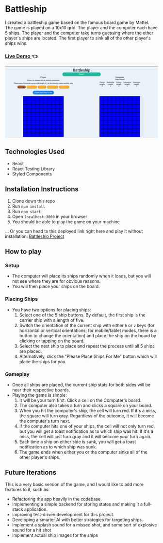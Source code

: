 # Battleship

I created a battleship game based on the famous board game by Mattel. The game is played on a 10x10 grid. The player and the computer each have 5 ships. The player and the computer take turns guessing where the other player's ships are located. The first player to sink all of the other player's ships wins.

<h3>
  <a
    href="https://shoneriki.github.io/battleship-project/
"
    target="_blank"
  >
    Live Demo
  </a>
    👈
</h3>

<a href="https://shoneriki.github.io/battleship-project/" target="_blank">
  <img src="assets/images/Battleship-Screenshot.png" alt="Battleship Screenshot">
</a>

## Technologies Used

- React
- React Testing Library
- Styled Components

## Installation Instructions

1. Clone down this repo
2. Run `npm install`
3. Run `npm start`
4. Open `localhost:3000` in your browser
5. You should be able to play the game on your machine

... Or you can head to this deployed link right here and play it without installation: [Battleship Project](https://shoneriki.github.io/battleship-project)

## How to play

### Setup

- The computer will place its ships randomly when it loads, but you will not see where they are for obvious reasons.
- You will then place your ships on the board.

### Placing Ships

- You have two options for placing ships:
  1. Select one of the 5 ship buttons. By default, the first ship is the carrier ship with a length of five.
  2. Switch the orientation of the current ship with either `h` or `v` keys (for horizontal or vertical orientations; for mobile/tablet modes, there is a button to change the orientation) and place the ship on the board by clicking or tapping on the board.
  3. Select the next ship to place and repeat the process until all 5 ships are placed.
  4. Alternatively, click the "Please Place Ships For Me" button which will place the ships for you.

### Gameplay

- Once all ships are placed, the current ship stats for both sides will be near their respective boards.
- Playing the game is simple:
  1. It will be your turn first. Click a cell on the Computer's board.
  2. The computer also takes a turn and clicks a square on your board.
  3. When you hit the computer's ship, the cell will turn red. If it's a miss, the square will turn gray. Regardless of the outcome, it will become the computer's turn next.
  4. If the computer hits one of your ships, the cell will not only turn red, but you will get a toast notification as to which ship was hit. If it's a miss, the cell will just turn gray and it will become your turn again.
  5. Each time a ship on either side is sunk, you will get a toast notification as to which ship was sunk.
  6. The game ends when either you or the computer sinks all of the other player's ships.

## Future Iterations

This is a very basic version of the game, and I would like to add more features to it, such as:

- Refactoring the app heavily in the codebase.
- Implementing a simple backend for storing states and making it a full-stack application.
- Improving test-driven development for this project.
- Developing a smarter AI with better strategies for targeting ships.
- implement a splash sound for a missed shot, and some sort of explosive sound for a hit shot
- implement actual ship images for the ships
